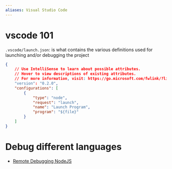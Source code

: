 ```yaml
---
aliases: Visual Studio Code
---
```


# vscode 101

`.vscode/launch.json`: is what contains the various definitions used for launching and/or debugging the project

```json
{
    // Use IntelliSense to learn about possible attributes.
    // Hover to view descriptions of existing attributes.
    // For more information, visit: https://go.microsoft.com/fwlink/?linkid=830387
    "version": "0.2.0",
    "configurations": [
        {
            "type": "node",
            "request": "launch",
            "name": "Launch Program",
            "program": "${file}"
        }
    ]
}
```

# Debug different languages
- [Remote Debugging NodeJS](../Dev,%20scripting%20&%20OS/JavaScript%20&%20NodeJS.md#Remote%20Debugging%20NodeJS)